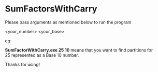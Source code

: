 # SumFactorsWithCarry

Please pass arguments as mentioned below to run the program 

<your_number> <your_base>

eg:  

**SumFactorWithCarry.exe 25 10** means that you want to find partitions for 25 represented as a Base 10 number.

Thanks for using!
